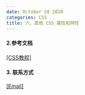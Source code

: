 ```yaml
---
date: October 28 2020
categories: CSS
title: 六、其他 CSS 属性和特性
---
```


#### 2.参考文档

[[CSS教程]](https://web-oyster.github.io/2020/10/28/HTML/Tutorial/HTML%E6%95%99%E5%AD%A6%E5%A4%A7%E7%BA%B2/)

#### 3. 联系方式

[[Email]](yuanmin8888@outlook.com)